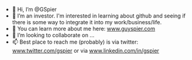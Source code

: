 - 👋 Hi, I’m @GSpier
- 👀 I’m an investor. I'm interested in learning about github and seeing if there is some way to integrate it into my work/business/life. 
- 🌱 You can learn more about me here: www.guyspier.com 
- 💞️ I’m looking to collaborate on ...
- 📫 Best place to reach me (probably) is via twitter: www.twitter.com/gspier or via www.linkedin.com/in/gspier 

<!---
GSpier/GSpier is a ✨ special ✨ repository because its `README.md` (this file) appears on your GitHub profile.
You can click the Preview link to take a look at your changes.
--->
